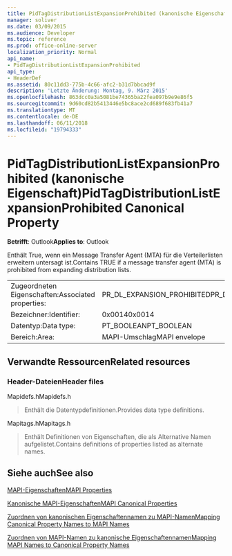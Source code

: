 ```yaml
---
title: PidTagDistributionListExpansionProhibited (kanonische Eigenschaft)
manager: soliver
ms.date: 03/09/2015
ms.audience: Developer
ms.topic: reference
ms.prod: office-online-server
localization_priority: Normal
api_name:
- PidTagDistributionListExpansionProhibited
api_type:
- HeaderDef
ms.assetid: 80c11dd3-775b-4c66-afc2-b31d7bbcad9f
description: 'Letzte Änderung: Montag, 9. März 2015'
ms.openlocfilehash: 863dcc0a3a5081be74365ba22fea097b9e9e86f5
ms.sourcegitcommit: 9d60cd82b5413446e5bc8ace2cd689f683fb41a7
ms.translationtype: MT
ms.contentlocale: de-DE
ms.lasthandoff: 06/11/2018
ms.locfileid: "19794333"
---
```

# <a name="pidtagdistributionlistexpansionprohibited-canonical-property"></a><span data-ttu-id="22a8d-103">PidTagDistributionListExpansionProhibited (kanonische Eigenschaft)</span><span class="sxs-lookup"><span data-stu-id="22a8d-103">PidTagDistributionListExpansionProhibited Canonical Property</span></span>

  
  
<span data-ttu-id="22a8d-104">**Betrifft**: Outlook</span><span class="sxs-lookup"><span data-stu-id="22a8d-104">**Applies to**: Outlook</span></span> 
  
<span data-ttu-id="22a8d-105">Enthält True, wenn ein Message Transfer Agent (MTA) für die Verteilerlisten erweitern untersagt ist.</span><span class="sxs-lookup"><span data-stu-id="22a8d-105">Contains TRUE if a message transfer agent (MTA) is prohibited from expanding distribution lists.</span></span>
  
|||
|:-----|:-----|
|<span data-ttu-id="22a8d-106">Zugeordneten Eigenschaften:</span><span class="sxs-lookup"><span data-stu-id="22a8d-106">Associated properties:</span></span>  <br/> |<span data-ttu-id="22a8d-107">PR_DL_EXPANSION_PROHIBITED</span><span class="sxs-lookup"><span data-stu-id="22a8d-107">PR_DL_EXPANSION_PROHIBITED</span></span>  <br/> |
|<span data-ttu-id="22a8d-108">Bezeichner:</span><span class="sxs-lookup"><span data-stu-id="22a8d-108">Identifier:</span></span>  <br/> |<span data-ttu-id="22a8d-109">0x0014</span><span class="sxs-lookup"><span data-stu-id="22a8d-109">0x0014</span></span>  <br/> |
|<span data-ttu-id="22a8d-110">Datentyp:</span><span class="sxs-lookup"><span data-stu-id="22a8d-110">Data type:</span></span>  <br/> |<span data-ttu-id="22a8d-111">PT_BOOLEAN</span><span class="sxs-lookup"><span data-stu-id="22a8d-111">PT_BOOLEAN</span></span>  <br/> |
|<span data-ttu-id="22a8d-112">Bereich:</span><span class="sxs-lookup"><span data-stu-id="22a8d-112">Area:</span></span>  <br/> |<span data-ttu-id="22a8d-113">MAPI-Umschlag</span><span class="sxs-lookup"><span data-stu-id="22a8d-113">MAPI envelope</span></span>  <br/> |
   
## <a name="related-resources"></a><span data-ttu-id="22a8d-114">Verwandte Ressourcen</span><span class="sxs-lookup"><span data-stu-id="22a8d-114">Related resources</span></span>

### <a name="header-files"></a><span data-ttu-id="22a8d-115">Header-Dateien</span><span class="sxs-lookup"><span data-stu-id="22a8d-115">Header files</span></span>

<span data-ttu-id="22a8d-116">Mapidefs.h</span><span class="sxs-lookup"><span data-stu-id="22a8d-116">Mapidefs.h</span></span>
  
> <span data-ttu-id="22a8d-117">Enthält die Datentypdefinitionen.</span><span class="sxs-lookup"><span data-stu-id="22a8d-117">Provides data type definitions.</span></span>
    
<span data-ttu-id="22a8d-118">Mapitags.h</span><span class="sxs-lookup"><span data-stu-id="22a8d-118">Mapitags.h</span></span>
  
> <span data-ttu-id="22a8d-119">Enthält Definitionen von Eigenschaften, die als Alternative Namen aufgelistet.</span><span class="sxs-lookup"><span data-stu-id="22a8d-119">Contains definitions of properties listed as alternate names.</span></span>
    
## <a name="see-also"></a><span data-ttu-id="22a8d-120">Siehe auch</span><span class="sxs-lookup"><span data-stu-id="22a8d-120">See also</span></span>



[<span data-ttu-id="22a8d-121">MAPI-Eigenschaften</span><span class="sxs-lookup"><span data-stu-id="22a8d-121">MAPI Properties</span></span>](mapi-properties.md)
  
[<span data-ttu-id="22a8d-122">Kanonische MAPI-Eigenschaften</span><span class="sxs-lookup"><span data-stu-id="22a8d-122">MAPI Canonical Properties</span></span>](mapi-canonical-properties.md)
  
[<span data-ttu-id="22a8d-123">Zuordnen von kanonischen Eigenschaftennamen zu MAPI-Namen</span><span class="sxs-lookup"><span data-stu-id="22a8d-123">Mapping Canonical Property Names to MAPI Names</span></span>](mapping-canonical-property-names-to-mapi-names.md)
  
[<span data-ttu-id="22a8d-124">Zuordnen von MAPI-Namen zu kanonische Eigenschaftennamen</span><span class="sxs-lookup"><span data-stu-id="22a8d-124">Mapping MAPI Names to Canonical Property Names</span></span>](mapping-mapi-names-to-canonical-property-names.md)

